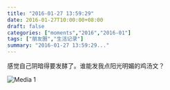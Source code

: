 ```yaml
---
title: "2016-01-27 13:59:29"
date: 2016-01-27T10:00:00+08:00
draft: false
categories: ["moments","2016","2016-01"]
tags: ["朋友圈","生活记录"]
summary: "2016-01-27 13:59:29..."
---
```


感觉自己阴暗得要发酵了。谁能发我点阳光明媚的鸡汤文？

![Media 1](/Moments/photos/2016-01-27/201601271359290.jpg)


